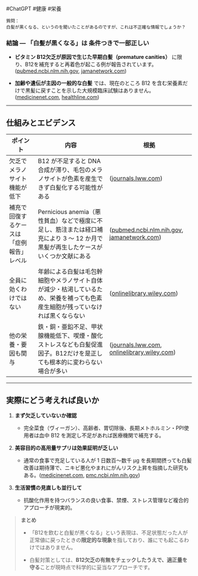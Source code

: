 #ChatGPT #健康 #栄養 

```
質問：
白髪が黒くなる、というのを聞いたことがあるのですが、これは不正確な情報でしょうか？
```

### 結論 ― 「白髪が黒くなる」は **条件つきで一部正しい**

- **ビタミン B12欠乏が原因で生じた早期白髪（premature canities）** に限り、B12を補充すると再着色が起こる例が報告されています。([pubmed.ncbi.nlm.nih.gov](https://pubmed.ncbi.nlm.nih.gov/3740873/?utm_source=chatgpt.com "Reversible hyperpigmentation of skin and nails with white hair due ..."), [jamanetwork.com](https://jamanetwork.com/journals/jamadermatology/fullarticle/547429?utm_source=chatgpt.com "Reversible Hyperpigmentation of Skin and Nails With White Hair ..."))
    
- **加齢や遺伝が主因の一般的な白髪** では、現在のところ B12 を含む栄養素だけで黒髪に戻すことを示した大規模臨床試験はありません。([medicinenet.com](https://www.medicinenet.com/can_vitamin_b12_reverse_premature_gray_hair/article.htm?utm_source=chatgpt.com "Can Vitamin B12 Reverse Premature Gray Hair? - MedicineNet"), [healthline.com](https://www.healthline.com/health/beauty-skin-care/reverse-gray-hair?utm_source=chatgpt.com "Can Vitamins, Supplements, and Other Remedies Reverse Gray Hair?"))
    

---

## 仕組みとエビデンス

| ポイント                 | 内容                                                                           | 根拠                                                                                                                                                                                                                                                                                                                                                                                         |
| -------------------- | ---------------------------------------------------------------------------- | ------------------------------------------------------------------------------------------------------------------------------------------------------------------------------------------------------------------------------------------------------------------------------------------------------------------------------------------------------------------------------------------ |
| 欠乏でメラノサイト機能が低下       | B12 が不足すると DNA 合成が滞り、毛包のメラノサイトが色素を産生できず白髪化する可能性がある                           | ([journals.lww.com](https://journals.lww.com/ijpd/fulltext/2022/23040/a_study_of_micronutrient_levels_in_premature.8.aspx?utm_source=chatgpt.com "A Study of Micronutrient Levels in Premature Canities in Children"))                                                                                                                                                                     |
| 補充で回復するケースは「症例報告」レベル | Pernicious anemia（悪性貧血）などで極度に不足し、筋注または経口補充により 3 〜 12 か月で黒髪が再生したケースがいくつか文献にある | ([pubmed.ncbi.nlm.nih.gov](https://pubmed.ncbi.nlm.nih.gov/3740873/?utm_source=chatgpt.com "Reversible hyperpigmentation of skin and nails with white hair due ..."), [jamanetwork.com](https://jamanetwork.com/journals/jamadermatology/fullarticle/547429?utm_source=chatgpt.com "Reversible Hyperpigmentation of Skin and Nails With White Hair ..."))                                  |
| 全員に効くわけではない          | 年齢による白髪は毛包幹細胞やメラノサイト自体が減少・枯渇しているため、栄養を補っても色素産生細胞が残っていなければ黒くならない              | ([onlinelibrary.wiley.com](https://onlinelibrary.wiley.com/doi/10.1111/ijd.17580?utm_source=chatgpt.com "Premature hair graying: a multifaceted phenomenon - Desai"))                                                                                                                                                                                                                      |
| 他の栄養・要因も関与           | 鉄・銅・亜鉛不足、甲状腺機能低下、喫煙・酸化ストレスなども白髪促進因子。B12だけを是正しても根本的に変わらない場合が多い                | ([journals.lww.com](https://journals.lww.com/jiag/fulltext/2023/19010/repigmentation_of_gray_hair__a_case_report_with_a.13.aspx?utm_source=chatgpt.com "Repigmentation of Gray Hair: A Case Report with a Brief..."), [onlinelibrary.wiley.com](https://onlinelibrary.wiley.com/doi/10.1111/ijd.17580?utm_source=chatgpt.com "Premature hair graying: a multifaceted phenomenon - Desai")) |

---

## 実際にどう考えれば良いか

1. **まず欠乏していないか確認**
    
    - 完全菜食（ヴィーガン）、高齢者、胃切除後、長期メトホルミン・PPI使用者は血中 B12 を測定し不足があれば医療機関で補充する。
        
2. **美容目的の高用量サプリは効果証明が乏しい**
    
    - 通常の食事で充足している人が 1 日数百〜数千 µg を長期間摂っても白髪改善は期待薄で、ニキビ悪化やまれにがんリスク上昇を指摘した研究もある。([medicinenet.com](https://www.medicinenet.com/can_vitamin_b12_reverse_premature_gray_hair/article.htm?utm_source=chatgpt.com "Can Vitamin B12 Reverse Premature Gray Hair? - MedicineNet"), [pmc.ncbi.nlm.nih.gov](https://pmc.ncbi.nlm.nih.gov/articles/PMC6995950/?utm_source=chatgpt.com "Medication-Induced Repigmentation of Gray Hair: A Systematic ..."))
        
3. **生活習慣の見直しも並行して**
    
    - 抗酸化作用を持つバランスの良い食事、禁煙、ストレス管理など複合的アプローチが現実的。
        

> **まとめ**
> 
> - 「B12を飲むと白髪が黒くなる」という表現は、不足状態だった人が正常値に戻ったときの**限定的な現象**を指しており、誰にでも起こるわけではありません。
>     
> - 白髪対策としては、**B12欠乏の有無をチェックしたうえで、適正量を守る**ことが現時点で科学的に妥当なアプローチです。
>